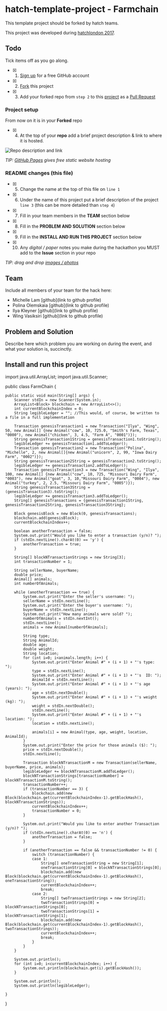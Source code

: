 # hatch-template-project - Farmchain

This template project should be forked by hatch teams.

This project was developed during [hatchlondon 2017](http://hatchlondon.io).

## Todo

Tick items off as you go along.

- [x] 1. [Sign up](https://help.github.com/articles/signing-up-for-a-new-github-account/) for a free GitHub account
- [x] 2. [Fork](https://help.github.com/articles/fork-a-repo/) this project
- [x] 3. Add your forked repo from `step 2` to this [project](https://github.com/SheCanCodeHQ/hatchlondon-2017-projects) as a [Pull Request](https://help.github.com/articles/about-pull-requests/)

### Project setup

From now on it is in your **Forked** repo

- [x] 4. At the top of your **repo** add a brief project description & link to where it is hosted.

![Repo description and link](https://user-images.githubusercontent.com/624760/33160443-57e86a96-d014-11e7-8488-52592fc69a81.png)

*TIP: [GitHub Pages](https://pages.github.com) gives free static website hosting*

### README changes (this file)

- [x] 5. Change the name at the top of this file on `line 1`
- [x] 6. Under the name of this project put a brief description of the project `line 3` (this can be more detailed than `step 4`)
- [x] 7. Fill in your team members in the **TEAM** section below
- [x] 8. Fill in the **PROBLEM AND SOLUTION** section below
- [x] 9. Fill in the **INSTALL AND RUN THIS PROJECT** section below
- [x] 10. Any *digital / paper* notes you make during the hackathon you MUST add to the **Issue** section in your repo

*TIP: drag and drop [images / photos](https://help.github.com/articles/file-attachments-on-issues-and-pull-requests/)*

## Team

Include all members of your team for the hack here:

* Michelle Lam [github](link to github profile)
* Polina Olemskaia [github](link to github profile)
* Ilya Kleyner [github](link to github profile)
* Wing Vasiksiri [github](link to github profile)

## Problem and Solution

Describe here which problem you are working on during the event, and what your solution is, succinctly.

## Install and run this project

import java.util.ArrayList;
import java.util.Scanner;

public class FarmChain {

	public static void main(String[] args) {
		Scanner stdIn = new Scanner(System.in);
		ArrayList<Block> blockchain = new ArrayList<>();
		int currentBlockchainIndex = 0;
		String legibleLedger = ""; //This would, of course, be written to a file in a full implementation
		
		Transaction genesisTransaction1 = new Transaction("Ilya", "Wing", 50, new Animal[] {new Animal("cow", 10, 725.0, "Smith's Farm, Texas", "0000"), new Animal("chicken", 3, 4.5, "Farm A", "0001")});
		String genesisTransaction1String = genesisTransaction1.toString();
		legibleLedger += genesisTransaction1.addToLedger();
		Transaction genesisTransaction2 = new Transaction("Polina", "Michelle", 2, new Animal[]{new Animal("unicorn", 2, 99, "Iowa Dairy Farm", "0002")});
		String genesisTransaction2String = genesisTransaction2.toString();
		legibleLedger += genesisTransaction2.addToLedger();
		Transaction genesisTransaction3 = new Transaction("Wing", "Ilya", 100, new Animal[] {new Animal("cow", 10, 725, "Missouri Dairy Farm", "0003"), new Animal("goat", 3, 10,"Missouri Dairy Farm", "0004"), new Animal("turkey", 2, 2.5, "Missouri Dairy Farm", "0005")});
		String genesisTransaction3String = (genesisTransaction3).toString();
		legibleLedger += genesisTransaction3.addToLedger();
		String[] genesisTransactions = {genesisTransaction1String, genesisTransaction2String, genesisTransaction3String};
		
		Block genesisBlock = new Block(0, genesisTransactions);
		blockchain.add(genesisBlock);
		currentBlockchainIndex++;
		
		boolean anotherTransaction = false;
		System.out.print("Would you like to enter a transaction (y/n)? ");
		if (stdIn.nextLine().charAt(0) == 'y') {
			anotherTransaction = true;
		}
		
		String[] blockNTransactionStrings = new String[3];
		int transactionNumber = 1;
		
		String sellerName, buyerName;
		double price;
		Animal[] animals;
		int numberOfAnimals;
		
		while (anotherTransaction == true) {
			System.out.print("Enter the seller's username: ");
			sellerName = stdIn.nextLine();
			System.out.print("Enter the buyer's username: ");
			buyerName = stdIn.nextLine();
			System.out.print("How many animals were sold? ");
			numberOfAnimals = stdIn.nextInt();
			stdIn.nextLine();
			animals = new Animal[numberOfAnimals];
			
			String type;
			String AnimalId;
			double age;
			double weight;
			String location;
			for (int i=0; i<animals.length; i++) {
				System.out.print("Enter Animal #" + (i + 1) + "'s type: ");
				type = stdIn.nextLine();
				System.out.print("Enter Animal #" + (i + 1) + "'s  ID: ");
				AnimalId = stdIn.nextLine();
				System.out.print("Enter Animal #" + (i + 1) + "'s age (years): ");
				age = stdIn.nextDouble();
				System.out.print("Enter Animal #" + (i + 1) + "'s weight (kg): ");
				weight = stdIn.nextDouble();
				stdIn.nextLine();
				System.out.print("Enter Animal #" + (i + 1) + "'s location: ");
				location = stdIn.nextLine();
				
				animals[i] = new Animal(type, age, weight, location, AnimalId);
			}
			System.out.print("Enter the price for those animals ($): ");
			price = stdIn.nextDouble();
			stdIn.nextLine();
			
			Transaction blockNTransactionM = new Transaction(sellerName, buyerName, price, animals);
			legibleLedger += blockNTransactionM.addToLedger();
			blockNTransactionStrings[transactionNumber] = blockNTransactionM.toString();
			transactionNumber++;
			if (transactionNumber == 3) {
				blockchain.add(new Block(blockchain.get(currentBlockchainIndex-1).getBlockHash(), blockNTransactionStrings));
				currentBlockchainIndex++;
				transactionNumber = 0;
			}
			
			System.out.print("Would you like to enter another Transaction (y/n)? ");
			if (stdIn.nextLine().charAt(0) == 'n') {
				anotherTransaction = false;
			}
			
			if (anotherTransaction == false && transactionNumber != 0) {
				switch (transactionNumber) {
				case 1:
					String[] oneTransactionString = new String[1];
					oneTransactionString[0] = blockNTransactionStrings[0];
					blockchain.add(new Block(blockchain.get(currentBlockchainIndex-1).getBlockHash(), oneTransactionString));
					currentBlockchainIndex++;
					break;
				case 2:
					String[] twoTransactionStrings = new String[2];
					twoTransactionStrings[0] = blockNTransactionStrings[0];
					twoTransactionStrings[1] = blockNTransactionStrings[1];
					blockchain.add(new Block(blockchain.get(currentBlockchainIndex-1).getBlockHash(), twoTransactionStrings));
					currentBlockchainIndex++;
					break;
				}
			}
		}
		
		System.out.println();
		for (int i=0; i<currentBlockchainIndex; i++) {
			System.out.println(blockchain.get(i).getBlockHash());
		}
		
		System.out.println();
		System.out.println(legibleLedger);
		
	}

}
